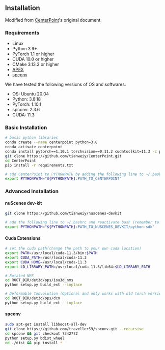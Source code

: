 ## Installation
Modified from [CenterPoint](https://github.com/tianweiy/CenterPoint/blob/3cf7d870537e287c99b43b68636ea392a5e6f519/docs/INSTALL.md)'s original document.

### Requirements

- Linux
- Python 3.6+
- PyTorch 1.1 or higher
- CUDA 10.0 or higher
- CMake 3.13.2 or higher
- [APEX](https://github.com/nvidia/apex)
- [spconv](https://github.com/traveller59/spconv/commit/73427720a539caf9a44ec58abe3af7aa9ddb8e39) 

We have tested the following versions of OS and softwares:

- OS: Ubuntu 20.04
- Python: 3.8.18
- PyTorch: 1.10.1
- spconv: 2.3.6
- CUDA: 11.3

### Basic Installation 

```bash
# basic python libraries
conda create --name centerpoint python=3.8
conda activate centerpoint
conda install pytorch==1.10.1 torchvision==0.11.2 cudatoolkit=11.3 -c pytorch
git clone https://github.com/tianweiy/CenterPoint.git
cd CenterPoint
pip install -r requirements.txt

# add CenterPoint to PYTHONPATH by adding the following line to ~/.bashrc (change the path accordingly)
export PYTHONPATH="${PYTHONPATH}:PATH_TO_CENTERPOINT"
```

### Advanced Installation 

#### nuScenes dev-kit

```bash
git clone https://github.com/tianweiy/nuscenes-devkit

# add the following line to ~/.bashrc and reactivate bash (remember to change the PATH_TO_NUSCENES_DEVKIT value)
export PYTHONPATH="${PYTHONPATH}:PATH_TO_NUSCENES_DEVKIT/python-sdk"
```

#### Cuda Extensions

```bash
# set the cuda path(change the path to your own cuda location) 
export PATH=/usr/local/cuda-11.3/bin:$PATH
export CUDA_PATH=/usr/local/cuda-11.3
export CUDA_HOME=/usr/local/cuda-11.3
export LD_LIBRARY_PATH=/usr/local/cuda-11.3/lib64:$LD_LIBRARY_PATH

# Rotated NMS 
cd ROOT_DIR/det3d/ops/iou3d_nms
python setup.py build_ext --inplace

# Deformable Convolution (Optional and only works with old torch versions e.g. 1.1)
cd ROOT_DIR/det3d/ops/dcn
python setup.py build_ext --inplace
```

#### spconv
```bash
sudo apt-get install libboost-all-dev
git clone https://github.com/traveller59/spconv.git --recursive
cd spconv && git checkout 7342772
python setup.py bdist_wheel
cd ./dist && pip install *
```
